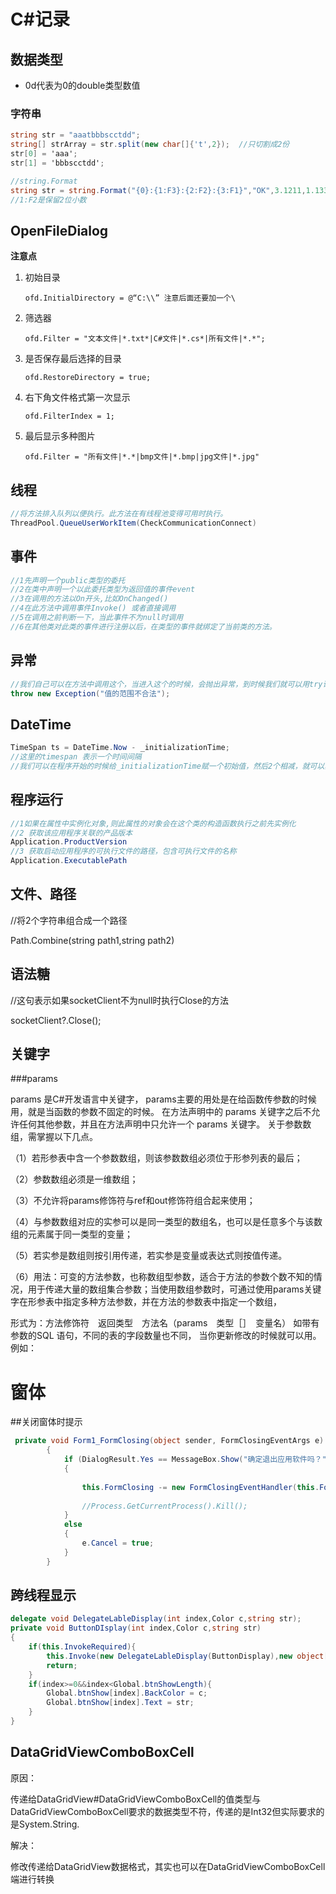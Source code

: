 # C#记录

## 数据类型

+ 0d代表为0的double类型数值

### 字符串

``````c#
string str = "aaatbbbscctdd";
string[] strArray = str.split(new char[]{'t',2});  //只切割成2份
str[0] = 'aaa';
str[1] = 'bbbscctdd';

//string.Format
string str = string.Format("{0}:{1:F3}:{2:F2}:{3:F1}","OK",3.1211,1.13333,2.43132)
//1:F2是保留2位小数
``````



## OpenFileDialog

**注意点**

1. 初始目录

   `ofd.InitialDirectory = @“C:\\” 注意后面还要加一个\`

2. 筛选器

   `ofd.Filter = "文本文件|*.txt*|C#文件|*.cs*|所有文件|*.*";`

3. 是否保存最后选择的目录

   `ofd.RestoreDirectory = true;`

4. 右下角文件格式第一次显示

   `ofd.FilterIndex = 1;`

5. 最后显示多种图片

   `ofd.Filter = "所有文件|*.*|bmp文件|*.bmp|jpg文件|*.jpg"`







## 线程

```c#
//将方法排入队列以便执行。此方法在有线程池变得可用时执行。
ThreadPool.QueueUserWorkItem(CheckCommunicationConnect)
```



## 事件

```c#
//1先声明一个public类型的委托
//2在类中声明一个以此委托类型为返回值的事件event
//3在调用的方法以On开头,比如OnChanged()
//4在此方法中调用事件Invoke() 或者直接调用
//5在调用之前判断一下，当此事件不为null时调用
//6在其他类对此类的事件进行注册以后，在类型的事件就绑定了当前类的方法。
```



## 异常

```c#
//我们自己可以在方法中调用这个，当进入这个的时候，会抛出异常，到时候我们就可以用try语句抓到这个异常，便于我们自己进行判断
throw new Exception("值的范围不合法");
```





## DateTime

``````c#
TimeSpan ts = DateTime.Now - _initializationTime;
//这里的timespan 表示一个时间间隔
//我们可以在程序开始的时候给_initializationTime赋一个初始值，然后2个相减，就可以获得程序运行了多少时间了
``````





## 程序运行

``````c#
//1如果在属性中实例化对象,则此属性的对象会在这个类的构造函数执行之前先实例化
//2 获取该应用程序关联的产品版本 
Application.ProductVersion
//3 获取启动应用程序的可执行文件的路径，包含可执行文件的名称
Application.ExecutablePath 
``````



## 文件、路径

//将2个字符串组合成一个路径

Path.Combine(string path1,string path2)



## 语法糖

//这句表示如果socketClient不为null时执行Close的方法

socketClient?.Close();





## 关键字

###params

params 是C#开发语言中关键字， params主要的用处是在给函数传参数的时候用，就是当函数的参数不固定的时候。 在方法声明中的 params 关键字之后不允许任何其他参数，并且在方法声明中只允许一个 params 关键字。 关于参数数组，需掌握以下几点。

（1）若形参表中含一个参数数组，则该参数数组必须位于形参列表的最后；

（2）参数数组必须是一维数组；

（3）不允许将params修饰符与ref和out修饰符组合起来使用；

（4）与参数数组对应的实参可以是同一类型的数组名，也可以是任意多个与该数组的元素属于同一类型的变量；

（5）若实参是数组则按引用传递，若实参是变量或表达式则按值传递。

（6）用法：可变的方法参数，也称数组型参数，适合于方法的参数个数不知的情况，用于传递大量的数组集合参数；当使用数组参数时，可通过使用params关键字在形参表中指定多种方法参数，并在方法的参数表中指定一个数组，

形式为：方法修饰符　返回类型　方法名（params　类型［］　变量名） 如带有参数的SQL 语句，不同的表的字段数量也不同， 当你更新修改的时候就可以用。例如：



# 窗体

##关闭窗体时提示 

``````c#
 private void Form1_FormClosing(object sender, FormClosingEventArgs e)
        {
            if (DialogResult.Yes == MessageBox.Show("确定退出应用软件吗？", "退出确认", MessageBoxButtons.YesNo, MessageBoxIcon.Question, MessageBoxDefaultButton.Button1, MessageBoxOptions.DefaultDesktopOnly))
            {
               
                this.FormClosing -= new FormClosingEventHandler(this.Form1_FormClosing);
             
                //Process.GetCurrentProcess().Kill();
            }
            else
            {
                e.Cancel = true;
            }
        }

``````

## 跨线程显示

``````c#
delegate void DelegateLableDisplay(int index,Color c,string str);
private void ButtonDIsplay(int index,Color c,string str)
{
    if(this.InvokeRequired){
        this.Invoke(new DelegateLableDisplay(ButtonDisplay),new object[]{index,c,str});
        return;
    }
    if(index>=0&&index<Global.btnShowLength){
        Global.btnShow[index].BackColor = c;
        Global.btnShow[index].Text = str;
    }
}
``````





## DataGridViewComboBoxCell

原因：

 传递给DataGridView#DataGridViewComboBoxCell的值类型与DataGridViewComboBoxCell要求的数据类型不符，传递的是Int32但实际要求的是System.String. 

解决：

修改传递给DataGridView数据格式，其实也可以在DataGridViewComboBoxCell端进行转换

